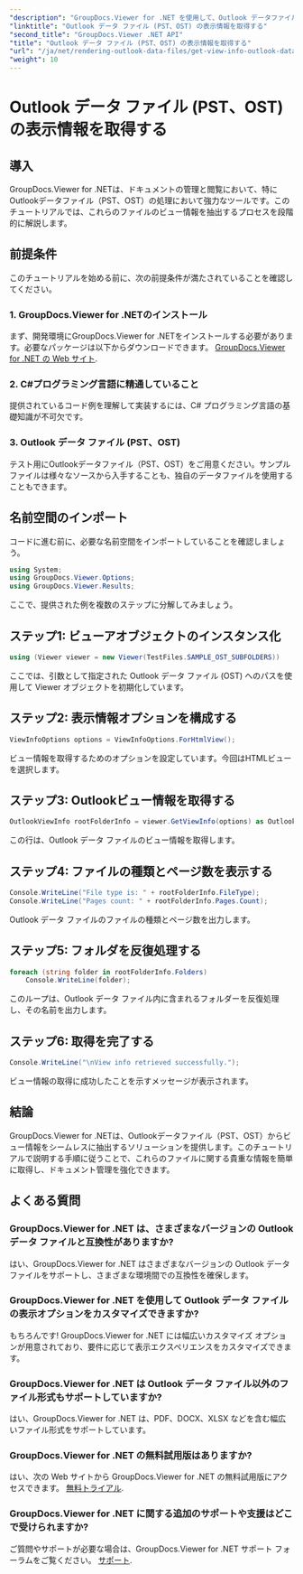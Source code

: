 ```yaml
---
"description": "GroupDocs.Viewer for .NET を使用して、Outlook データファイル（PST、OST）からビュー情報を抽出する方法を学びましょう。ドキュメント管理機能を簡単に強化できます。"
"linktitle": "Outlook データ ファイル (PST、OST) の表示情報を取得する"
"second_title": "GroupDocs.Viewer .NET API"
"title": "Outlook データ ファイル (PST、OST) の表示情報を取得する"
"url": "/ja/net/rendering-outlook-data-files/get-view-info-outlook-data-file/"
"weight": 10
---
```


# Outlook データ ファイル (PST、OST) の表示情報を取得する

## 導入
GroupDocs.Viewer for .NETは、ドキュメントの管理と閲覧において、特にOutlookデータファイル（PST、OST）の処理において強力なツールです。このチュートリアルでは、これらのファイルのビュー情報を抽出するプロセスを段階的に解説します。
## 前提条件
このチュートリアルを始める前に、次の前提条件が満たされていることを確認してください。
### 1. GroupDocs.Viewer for .NETのインストール
まず、開発環境にGroupDocs.Viewer for .NETをインストールする必要があります。必要なパッケージは以下からダウンロードできます。 [GroupDocs.Viewer for .NET の Web サイト](https://releases。groupdocs.com/viewer/net/).
### 2. C#プログラミング言語に精通していること
提供されているコード例を理解して実装するには、C# プログラミング言語の基礎知識が不可欠です。
### 3. Outlook データ ファイル (PST、OST)
テスト用にOutlookデータファイル（PST、OST）をご用意ください。サンプルファイルは様々なソースから入手することも、独自のデータファイルを使用することもできます。

## 名前空間のインポート
コードに進む前に、必要な名前空間をインポートしていることを確認しましょう。
```csharp
using System;
using GroupDocs.Viewer.Options;
using GroupDocs.Viewer.Results;
```

ここで、提供された例を複数のステップに分解してみましょう。
## ステップ1: ビューアオブジェクトのインスタンス化
```csharp
using (Viewer viewer = new Viewer(TestFiles.SAMPLE_OST_SUBFOLDERS))
```
ここでは、引数として指定された Outlook データ ファイル (OST) へのパスを使用して Viewer オブジェクトを初期化しています。
## ステップ2: 表示情報オプションを構成する
```csharp
ViewInfoOptions options = ViewInfoOptions.ForHtmlView();
```
ビュー情報を取得するためのオプションを設定しています。今回はHTMLビューを選択します。
## ステップ3: Outlookビュー情報を取得する
```csharp
OutlookViewInfo rootFolderInfo = viewer.GetViewInfo(options) as OutlookViewInfo;
```
この行は、Outlook データ ファイルのビュー情報を取得します。
## ステップ4: ファイルの種類とページ数を表示する
```csharp
Console.WriteLine("File type is: " + rootFolderInfo.FileType);
Console.WriteLine("Pages count: " + rootFolderInfo.Pages.Count);
```
Outlook データ ファイルのファイルの種類とページ数を出力します。
## ステップ5: フォルダを反復処理する
```csharp
foreach (string folder in rootFolderInfo.Folders)
    Console.WriteLine(folder);
```
このループは、Outlook データ ファイル内に含まれるフォルダーを反復処理し、その名前を出力します。
## ステップ6: 取得を完了する
```csharp
Console.WriteLine("\nView info retrieved successfully.");
```
ビュー情報の取得に成功したことを示すメッセージが表示されます。

## 結論
GroupDocs.Viewer for .NETは、Outlookデータファイル（PST、OST）からビュー情報をシームレスに抽出するソリューションを提供します。このチュートリアルで説明する手順に従うことで、これらのファイルに関する貴重な情報を簡単に取得し、ドキュメント管理を強化できます。
## よくある質問
### GroupDocs.Viewer for .NET は、さまざまなバージョンの Outlook データ ファイルと互換性がありますか?
はい、GroupDocs.Viewer for .NET はさまざまなバージョンの Outlook データ ファイルをサポートし、さまざまな環境間での互換性を確保します。
### GroupDocs.Viewer for .NET を使用して Outlook データ ファイルの表示オプションをカスタマイズできますか?
もちろんです! GroupDocs.Viewer for .NET には幅広いカスタマイズ オプションが用意されており、要件に応じて表示エクスペリエンスをカスタマイズできます。
### GroupDocs.Viewer for .NET は Outlook データ ファイル以外のファイル形式もサポートしていますか?
はい、GroupDocs.Viewer for .NET は、PDF、DOCX、XLSX などを含む幅広いファイル形式をサポートしています。
### GroupDocs.Viewer for .NET の無料試用版はありますか?
はい、次の Web サイトから GroupDocs.Viewer for .NET の無料試用版にアクセスできます。 [無料トライアル](https://releases。groupdocs.com/).
### GroupDocs.Viewer for .NET に関する追加のサポートや支援はどこで受けられますか?
ご質問やサポートが必要な場合は、GroupDocs.Viewer for .NET サポート フォーラムをご覧ください。 [サポート](https://forum。groupdocs.com/c/viewer/9).